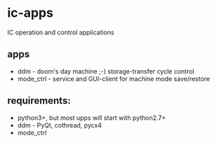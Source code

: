 # ic-apps

IC operation and control applications

## apps

* ddm - doom's day machine ;-) storage-transfer cycle control
* mode_ctrl - service and GUI-client for machine mode save/restore


## requirements:
* python3+, but most upps will start with python2.7+
* ddm - PyQt, cothread, pycx4
* mode_ctrl 